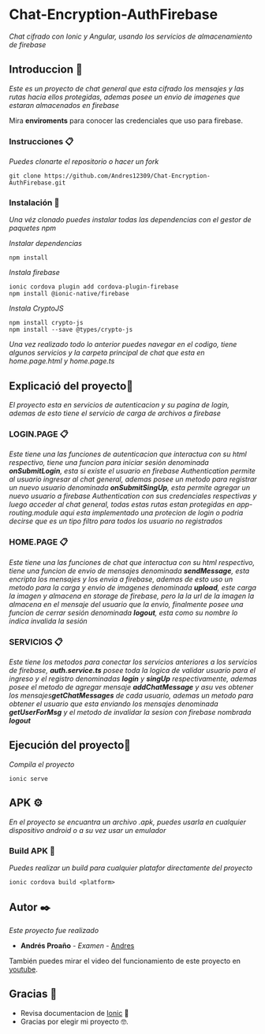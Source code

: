 # Chat-Encryption-AuthFirebase

_Chat cifrado con Ionic y Angular, usando los servicios de almacenamiento de firebase_

## Introduccion 🚀

_Este es un proyecto de chat general que esta cifrado los mensajes y las rutas hacia ellos protegidas, ademas posee un envio de imagenes que estaran almacenados en firebase_

Mira **enviroments** para conocer las credenciales que uso para firebase.


### Instrucciones 📋

_Puedes clonarte el repositorio o hacer un fork_

```
git clone https://github.com/Andres12309/Chat-Encryption-AuthFirebase.git
```

### Instalación 🔧

_Una véz clonado puedes instalar todas las dependencias con el gestor de paquetes npm_

_Instalar dependencias_

```
npm install
```

_Instala firebase_

```
ionic cordova plugin add cordova-plugin-firebase
npm install @ionic-native/firebase
```

_Instala CryptoJS_

```
npm install crypto-js
npm install --save @types/crypto-js
```

_Una vez realizado todo lo anterior puedes navegar en el codigo, tiene algunos servicios y la carpeta principal de chat que esta en home.page.html y home.page.ts_

## Explicació del proyecto🔩

_El proyecto esta en servicios de autenticacion y su pagina de login, ademas de esto tiene el servicio de carga de archivos a firebase_

### LOGIN.PAGE 📋

_Este tiene una las funciones de autenticacion que interactua con su html respectivo, tiene una funcion para iniciar sesión denominada **onSubmitLogin**, esta si existe el usuario en firebase Authentication permite al usuario ingresar al chat general, ademas posee un metodo para registrar un nuevo usuario denominada **onSubmitSingUp**, esta permite agregar un nuevo usuario a firebase Authentication con sus credenciales respectivas y luego acceder al chat general, todas estas rutas estan protegidas en app-routing.module aqui esta implementado una protecion de login o podria decirse que es un tipo filtro para todos los usuario no registrados_

### HOME.PAGE 📋

_Este tiene una las funciones de chat que interactua con su html respectivo, tiene una funcion de envio de mensajes denominada **sendMessage**, esta encripta los mensajes y los envia a firebase, ademas de esto uso un metodo para la carga y envio de imagenes denominada **upload**, este carga la imagen y almacena en storage de firebase, pero la la url de la imagen la almacena en el mensaje del usuario  que la envio, finalmente posee una funcion de cerrar sesión denominada **logout**, esta como su nombre lo indica invalida la sesión_

### SERVICIOS 📋

_Este tiene los metodos para conectar los servicios anteriores a los servicios de firebase, **auth.service.ts** posee toda la logica de validar usuario para el ingreso y el registro denominadas **login** y **singUp** respectivamente, ademas posee el metodo de agregar mensaje **addChatMessage** y asu ves obtener los mensajes**getChatMessages** de cada usuario, ademas un metodo para obtener el usuario que esta enviando los mensajes denominada **getUserForMsg** y el metodo de invalidar la sesion con firebase nombrada **logout**_

## Ejecución del proyecto🔩

_Compila el proyecto_

```
ionic serve
```

## APK ⚙️

_En el proyecto se encuantra un archivo .apk, puedes usarla en cualquier dispositivo android o a su vez usar un emulador_

### Build APK 🔩

_Puedes realizar un build para cualquier platafor directamente del proyecto_

```
ionic cordova build <platform>
```

## Autor ✒️

_Este proyecto fue realizado_

* **Andrés Proaño** - *Examen* - [Andres](https://github.com/Andres12309)

También puedes mirar el video del funcionamiento de este proyecto en [youtube](). 

## Gracias 🎁

* Revisa documentacion de [Ionic](https://ionicframework.com/docs) 📢
* Gracias por elegir mi proyecto 🤓.
